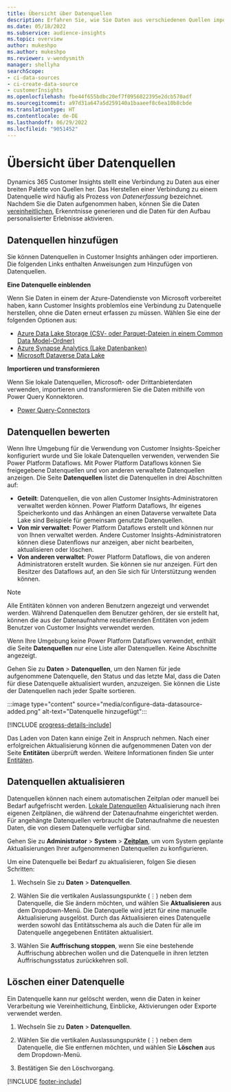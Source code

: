 ```yaml
---
title: Übersicht über Datenquellen
description: Erfahren Sie, wie Sie Daten aus verschiedenen Quellen importieren oder aufnehmen.
ms.date: 05/18/2022
ms.subservice: audience-insights
ms.topic: overview
author: mukeshpo
ms.author: mukeshpo
ms.reviewer: v-wendysmith
manager: shellyha
searchScope:
- ci-data-sources
- ci-create-data-source
- customerInsights
ms.openlocfilehash: fbe44f655bdbc20ef7f0956022395e2dcb570adf
ms.sourcegitcommit: a97d31a647a5d259140a1baaeef8c6ea10b8cbde
ms.translationtype: HT
ms.contentlocale: de-DE
ms.lasthandoff: 06/29/2022
ms.locfileid: "9051452"
---
```

# <a name="data-sources-overview"></a>Übersicht über Datenquellen

Dynamics 365 Customer Insights stellt eine Verbindung zu Daten aus einer breiten Palette von Quellen her. Das Herstellen einer Verbindung zu einem Datenquelle wird häufig als Prozess von *Datenerfassung* bezeichnet. Nachdem Sie die Daten aufgenommen haben, können Sie die Daten [vereinheitlichen](data-unification.md), Erkenntnisse generieren und die Daten für den Aufbau personalisierter Erlebnisse aktivieren.

## <a name="add-data-sources"></a>Datenquellen hinzufügen

Sie können Datenquellen in Customer Insights anhängen oder importieren. Die folgenden Links enthalten Anweisungen zum Hinzufügen von Datenquellen.

**Eine Datenquelle einblenden**

Wenn Sie Daten in einem der Azure-Datendienste von Microsoft vorbereitet haben, kann Customer Insights problemlos eine Verbindung zu Datenquelle herstellen, ohne die Daten erneut erfassen zu müssen. Wählen Sie eine der folgenden Optionen aus:
- [Azure Data Lake Storage (CSV- oder Parquet-Dateien in einem Common Data Model-Ordner)](connect-common-data-model.md)
- [Azure Synapse Analytics (Lake Datenbanken)](connect-synapse.md)
- [Microsoft Dataverse Data Lake](connect-dataverse-managed-lake.md)

**Importieren und transformieren**

Wenn Sie lokale Datenquellen, Microsoft- oder Drittanbieterdaten verwenden, importieren und transformieren Sie die Daten mithilfe von Power Query Konnektoren.
- [Power Query-Connectors](connect-power-query.md)

## <a name="review-data-sources"></a>Datenquellen bewerten

Wenn Ihre Umgebung für die Verwendung von Customer Insights-Speicher konfiguriert wurde und Sie lokale Datenquellen verwenden, verwenden Sie Power Platform Dataflows. Mit Power Platform Dataflows können Sie freigegebene Datenquellen und von anderen verwaltete Datenquellen anzeigen. Die Seite **Datenquellen** listet die Datenquellen in drei Abschnitten auf:
- **Geteilt**: Datenquellen, die von allen Customer Insights-Administratoren verwaltet werden können. Power Platform Dataflows, Ihr eigenes Speicherkonto und das Anhängen an einen Dataverse verwaltete Data Lake sind Beispiele für gemeinsam genutzte Datenquellen.
- **Von mir verwaltet**: Power Platform Dataflows erstellt und können nur von Ihnen verwaltet werden. Andere Customer Insights-Administratoren können diese Datenflows nur anzeigen, aber nicht bearbeiten, aktualisieren oder löschen.
- **Von anderen verwaltet**: Power Platform Dataflows, die von anderen Administratoren erstellt wurden. Sie können sie nur anzeigen. Fürt den Besitzer des Dataflows auf, an den Sie sich für Unterstützung wenden können.
> [!NOTE]
> Alle Entitäten können von anderen Benutzern angezeigt und verwendet werden. Während Datenquellen dem Benutzer gehören, der sie erstellt hat, können die aus der Datenaufnahme resultierenden Entitäten von jedem Benutzer von Customer Insights verwendet werden.

Wenn Ihre Umgebung keine Power Platform Dataflows verwendet, enthält die Seite **Datenquellen** nur eine Liste aller Datenquellen. Keine Abschnitte angezeigt.

Gehen Sie zu **Daten** > **Datenquellen**, um den Namen für jede aufgenommene Datenquelle, den Status und das letzte Mal, dass die Daten für diese Datenquelle aktualisiert wurden, anzuzeigen. Sie können die Liste der Datenquellen nach jeder Spalte sortieren.

:::image type="content" source="media/configure-data-datasource-added.png" alt-text="Datenquelle hinzugefügt":::

[!INCLUDE [progress-details-include](includes/progress-details-pane.md)]

Das Laden von Daten kann einige Zeit in Anspruch nehmen. Nach einer erfolgreichen Aktualisierung können die aufgenommenen Daten von der Seite **Entitäten** überprüft werden. Weitere Informationen finden Sie unter [Entitäten](entities.md).

## <a name="refresh-data-sources"></a>Datenquellen aktualisieren

Datenquellen können nach einem automatischen Zeitplan oder manuell bei Bedarf aufgefrischt werden. [Lokale Datenquellen](connect-power-query.md#add-data-from-on-premises-data-sources) Aktualisierung nach ihren eigenen Zeitplänen, die während der Datenaufnahme eingerichtet werden. Für angehängte Datenquellen verbraucht die Datenaufnahme die neuesten Daten, die von diesem Datenquelle verfügbar sind.

Gehen Sie zu **Administrator** > **System** > [**Zeitplan**](system.md#schedule-tab), um vom System geplante Aktualisierungen Ihrer aufgenommenen Datenquellen zu konfigurieren.

Um eine Datenquelle bei Bedarf zu aktualisieren, folgen Sie diesen Schritten:

1. Wechseln Sie zu **Daten** > **Datenquellen**.

1. Wählen Sie die vertikalen Auslassungspunkte (&vellip;) neben dem Datenquelle, die Sie ändern möchten, und wählen Sie **Aktualisieren** aus dem Dropdown-Menü. Die Datenquelle wird jetzt für eine manuelle Aktualisierung ausgelöst. Durch das Aktualisieren eines Datenquelle werden sowohl das Entitätsschema als auch die Daten für alle im Datenquelle angegebenen Entitäten aktualisiert.

1. Wählen Sie **Auffrischung stoppen**, wenn Sie eine bestehende Auffrischung abbrechen wollen und die Datenquelle in ihren letzten Auffrischungsstatus zurückkehren soll.

## <a name="delete-a-data-source"></a>Löschen einer Datenquelle

Ein Datenquelle kann nur gelöscht werden, wenn die Daten in keiner Verarbeitung wie Vereinheitlichung, Einblicke, Aktivierungen oder Exporte verwendet werden.

1. Wechseln Sie zu **Daten** > **Datenquellen**.

2. Wählen Sie die vertikalen Auslassungspunkte (&vellip;) neben dem Datenquelle, die Sie entfernen möchten, und wählen Sie **Löschen** aus dem Dropdown-Menü.

3. Bestätigen Sie den Löschvorgang.


[!INCLUDE [footer-include](includes/footer-banner.md)]
